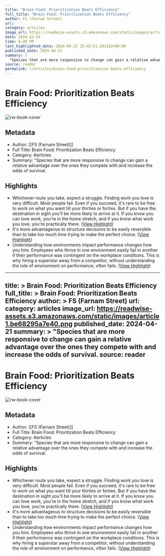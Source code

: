 ```yaml
---
title: "Brain Food: Prioritization Beats Efficiency"
full_title: "Brain Food: Prioritization Beats Efficiency"
author: FS (Farnam Street)
url: 
category: articles
image_url: https://readwise-assets.s3.amazonaws.com/static/images/article1.be68295a7e40.png
date: 2024-12-29
time: 6:40 PM
last_highlighted_date: 2024-04-22 15:42:51.201163+00:00
published_date: 2024-04-21
summary: |
  "Species that are more responsive to change can gain a relative advantage over the ones they compete with and increase the odds of survival.
source: reader
permalink: l/articles/brain-food-prioritization-beats-efficiency
---
```

# Brain Food: Prioritization Beats Efficiency

![rw-book-cover](https://readwise-assets.s3.amazonaws.com/static/images/article1.be68295a7e40.png)

## Metadata
- Author: [[FS (Farnam Street)]]
- Full Title: Brain Food: Prioritization Beats Efficiency
- Category: #articles
- Summary: "Species that are more responsive to change can gain a relative advantage over the ones they compete with and increase the odds of survival.

## Highlights
- Whichever route you take, expect a struggle. Finding work you love is very difficult. Most people fail. Even if you succeed, it's rare to be free to work on what you want till your thirties or forties. But if you have the destination in sight you'll be more likely to arrive at it. If you know you can love work, you're in the home stretch, and if you know what work you love, you're practically there. ([View Highlight](https://read.readwise.io/read/01hw3041etp2yse1arrf8s0j50))
- It's more advantageous to structure decisions to be easily reversible than to take too much time trying to make the perfect choice. ([View Highlight](https://read.readwise.io/read/01hw304h30h482bpet7ngkxtng))
- Understanding how environments impact performance changes how you hire. Employees who thrive in one environment easily fail in another if their performance was contingent on the workplace conditions. This is why hiring a superstar away from a competitor, without understanding the role of environment on performance, often fails. ([View Highlight](https://read.readwise.io/read/01hw3053519adpcp8wv5d39k8c))


---
title: >
  Brain Food: Prioritization Beats Efficiency
full_title: >
  Brain Food: Prioritization Beats Efficiency
author: >
  FS (Farnam Street)
url: 
category: articles
image_url: https://readwise-assets.s3.amazonaws.com/static/images/article1.be68295a7e40.png
published_date: 2024-04-21
summary: >
  "Species that are more responsive to change can gain a relative advantage over the ones they compete with and increase the odds of survival.
source: reader
---
# Brain Food: Prioritization Beats Efficiency

![rw-book-cover](https://readwise-assets.s3.amazonaws.com/static/images/article1.be68295a7e40.png)

## Metadata
- Author: [[FS (Farnam Street)]]
- Full Title: Brain Food: Prioritization Beats Efficiency
- Category: #articles
- Summary: "Species that are more responsive to change can gain a relative advantage over the ones they compete with and increase the odds of survival.

## Highlights
- Whichever route you take, expect a struggle. Finding work you love is very difficult. Most people fail. Even if you succeed, it's rare to be free to work on what you want till your thirties or forties. But if you have the destination in sight you'll be more likely to arrive at it. If you know you can love work, you're in the home stretch, and if you know what work you love, you're practically there. ([View Highlight](https://read.readwise.io/read/01hw3041etp2yse1arrf8s0j50))
- It's more advantageous to structure decisions to be easily reversible than to take too much time trying to make the perfect choice. ([View Highlight](https://read.readwise.io/read/01hw304h30h482bpet7ngkxtng))
- Understanding how environments impact performance changes how you hire. Employees who thrive in one environment easily fail in another if their performance was contingent on the workplace conditions. This is why hiring a superstar away from a competitor, without understanding the role of environment on performance, often fails. ([View Highlight](https://read.readwise.io/read/01hw3053519adpcp8wv5d39k8c))


